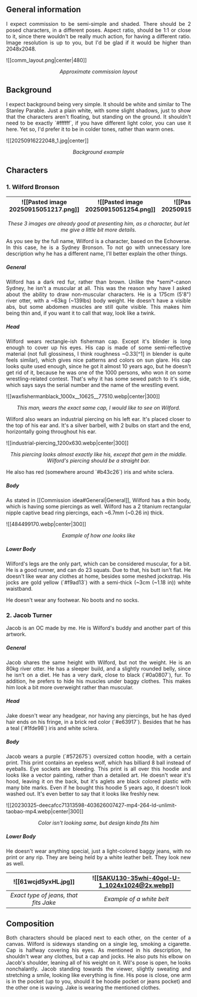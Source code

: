 ## General information
<p align="justify">I expect commission to be semi-simple and shaded. There should be 2 posed characters, in a different poses. Aspect ratio, should be 1:1 or close to it, since there wouldn't be really much action, for having a different ratio. Image resolution is up to you, but I'd be glad if it would be higher than 2048x2048.</p>

![[comm_layout.png|center|480]]

<center><i>Approximate commission layout</i></center>

<div style="page-break-after: always;"></div>

## Background
<p align="justify">I expect background being very simple. It should be white and similar to The Stanley Parable. Just a plain white, with some slight shadows, just to show that the characters aren't floating, but standing on the ground. It shouldn't need to be exactly `#ffffff`, if you have different light color, you can use it here. Yet so, I'd prefer it to be in colder tones, rather than warm ones.</p>

![[20250916222048_1.jpg|center]]
<center><i>Background example</i></center>

<div style="page-break-after: always;"></div>

## Characters
### 1. Wilford Bronson
| ![[Pasted image 20250915051217.png]] | ![[Pasted image 20250915051254.png]] | ![[Pasted image 20250915051311.png]] |
| ------------------------------------ | ------------------------------------ | ------------------------------------ |
<center><i>These 3 images are already good at presenting him, as a character, but let me give a little bit more details.</i></center>

<p align="justify">As you see by the full name, Wilford is a character, based on the Echoverse. In this case, he is a Sydney Bronson. To not go with unnecessary lore description why he has a different name, I'll better explain the other things. </p>

##### General
<p align="justify">Wilford has a dark red fur, rather than brown. Unlike the *semi*-canon Sydney, he isn't a muscular at all. This was the reason why have I asked about the ability to draw non-muscular characters. He is a 175cm (5'8") river otter, with a ~63kg (~139lbs) body weight. He doesn't have a visible abs, but some abdomen muscles are still quite visible. This makes him being thin and, if you want it to call that way, look like a twink. </p>

##### Head
<p align="justify">Wilford wears rectangle-ish fisherman cap. Except it's blinder is long enough to cover up his eyes. His cap is made of some semi-reflective material (not full glossiness, I think roughness ~0.33[^1] in blender is quite feels similar), which gives nice patterns and colors on sun glare. His cap looks quite used enough, since he got it almost 10 years ago, but he doesn't get rid of it, because he was one of the 1000 persons, who won it on some wrestling-related contest. That's why it has some sewed patch to it's side, which says says the serial number and the name of the wrestling event.</p>

![[waxfishermanblack_1000x__10625__77510.webp|center|300]]
<center><i>This man, wears the exact same cap, I would like to see on Wilford.</i></center>

<p align="justify">Wilford also wears an industrial piercing on his left ear. It's placed closer to the top of his ear and. It's a silver barbell, with 2 bulbs on start and the end, horizontally going throughout his ear.</p>

![[industrial-piercing_1200x630.webp|center|300]]
<center><i>This piercing looks almost exactly like his, except that gem in the middle. Wilford's piercing should be a straight bar.</i></center>

<p align="justify">He also has red (somewhere around `#b43c26`) iris and white sclera.</p>

##### Body
<p align="justify">As stated in [[Commission idea#General|General]], Wilford has a thin body, which is having some piercings as well. 
Wilford has a 2 titanium rectangular nipple captive bead ring piercings, each ~6.7mm (~0.26 in) thick.</p>

![[484499170.webp|center|300]]
<center><i>Example of how one looks like</i></center>

##### Lower Body
<p align="justify">Wilford's legs are the only part, which can be considered muscular, for a bit. He is a good runner, and can do 23 squats. Due to that, his butt isn't flat.
He doesn't like wear any clothes at home, besides some meshed jockstrap. His jocks are gold yellow (`#f9ad13`) with a semi-thick (~3cm (~1.18 in)) white waistband. 

He doesn't wear any footwear. No boots and no socks.</p>

<div style="page-break-after: always;"></div>

### 2. Jacob Turner
<p align="justify">Jacob is an OC made by me. He is Wilford's buddy and another part of this artwork.</p>

##### General
<p align="justify">Jacob shares the same height with Wilford, but not the weight. He is an 80kg river otter. He has a sleeper build, and a slightly rounded belly, since he isn't on a diet. He has a very dark, close to black (`#0a0807`), fur. To addition, he prefers to hide his muscles under baggy clothes. This makes him look a bit more overweight rather than muscular.</p>

##### Head
<p align="justify">Jake doesn't wear any headgear, nor having any piercings, but he has dyed hair ends on his fringe, in a brick red color (`#e63917`). Besides that he has a teal (`#1fde98`) iris and white sclera.</p>

##### Body
<p align="justify">Jacob wears a purple (`#572675`) oversized cotton hoodie, with a certain print. This print contains an eyeless wolf, which has billiard 8 ball instead of eyeballs. Eye sockets are bleeding. This print is all over this hoodie and looks like a vector painting, rather than a detailed art. 
He doesn't wear it's hood, leaving it on the back, but it's aglets are black colored plastic with many bite marks. Even if he bought this hoodie 5 years ago, it doesn't look washed out. It's even better to say that it looks like freshly new.</p>

![[20230325-deecafcc71313598-403626007427-mp4-264-ld-unlimit-taobao-mp4.webp|center|300]]
<center><i>Color isn't looking same, but design kinda fits him</i></center>

##### Lower Body
<p align="justify">He doesn't wear anything special, just a light-colored baggy jeans, with no print or any rip. They are being held by a white leather belt. They look new as well.</p>

<center><i></i></center>

|![[61wcjdSyxHL.jpg]]|![[SAKU130-35whi-40gol-U-1_1024x1024@2x.webp]]|
| :---: | :---: |
|*Exact type of jeans, that fits Jake*|*Example of a white belt*|


## Composition
<p align="justify">Both characters should be placed next to each other, on the center of a canvas. 
Wilford is sideways standing on a single leg, smoking a cigarette. Cap is halfway covering his eyes. As mentioned in his description, he shouldn't wear any clothes, but a cap and jocks. He also puts his elbow on Jacob's shoulder, leaning all of his weight on it. Wil's pose is open, he looks nonchalantly. 
Jacob standing towards the viewer, slightly sweating and stretching a smile, looking like everything is fine. His pose is close, one arm is in the pocket (up to you, should it be hoodie pocket or jeans pocket) and the other one is waving. Jake is wearing the mentioned clothes. </p>

[^1]: Roughness 0.33 = this result  ![[Pasted image 20250915072744.png|128]]

